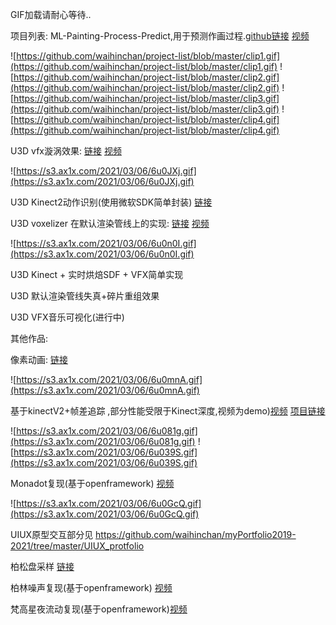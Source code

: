 GIF加载请耐心等待..


项目列表:
ML-Painting-Process-Predict,用于预测作画过程.[github链接](https://github.com/waihinchan/ML-Painting-Process-Predict) [视频](https://www.instagram.com/p/CGaxqnuBtrd/?igshid=109mbhe89ujlj)


![https://github.com/waihinchan/project-list/blob/master/clip1.gif](https://github.com/waihinchan/project-list/blob/master/clip1.gif)
![https://github.com/waihinchan/project-list/blob/master/clip2.gif](https://github.com/waihinchan/project-list/blob/master/clip2.gif)
![https://github.com/waihinchan/project-list/blob/master/clip3.gif](https://github.com/waihinchan/project-list/blob/master/clip3.gif)
![https://github.com/waihinchan/project-list/blob/master/clip4.gif](https://github.com/waihinchan/project-list/blob/master/clip4.gif)



U3D vfx漩涡效果: [链接](https://github.com/waihinchan/VFXSwrilEffect) [视频](https://vimeo.com/520239095)


![https://s3.ax1x.com/2021/03/06/6u0JXj.gif](https://s3.ax1x.com/2021/03/06/6u0JXj.gif)


U3D Kinect2动作识别(使用微软SDK简单封装) [链接](https://github.com/waihinchan/UnityKinectPoseDetect)


U3D voxelizer 在默认渲染管线上的实现: [链接](https://github.com/waihinchan/voxelize_rebuild/tree/main/Voxelizer_Rebuild%20) [视频](https://vimeo.com/user92504253/review/520286190/a7a7ad41d0)

![https://s3.ax1x.com/2021/03/06/6u0n0I.gif](https://s3.ax1x.com/2021/03/06/6u0n0I.gif)



U3D Kinect + 实时烘焙SDF + VFX简单实现 


U3D 默认渲染管线失真+碎片重组效果 


U3D VFX音乐可视化(进行中)



其他作品:

像素动画: [链接](https://openprocessing.org/sketch/1054297)

![https://s3.ax1x.com/2021/03/06/6u0mnA.gif](https://s3.ax1x.com/2021/03/06/6u0mnA.gif)


基于kinectV2+帧差追踪 ,部分性能受限于Kinect深度,视频为demo)[视频](https://vimeo.com/448307493) [项目链接](https://www.huodongxing.com/event/5570505793700)

![https://s3.ax1x.com/2021/03/06/6u081g.gif](https://s3.ax1x.com/2021/03/06/6u081g.gif)
![https://s3.ax1x.com/2021/03/06/6u039S.gif](https://s3.ax1x.com/2021/03/06/6u039S.gif)

Monadot复现(基于openframework) [视频](https://vimeo.com/448299173)

![https://s3.ax1x.com/2021/03/06/6u0GcQ.gif](https://s3.ax1x.com/2021/03/06/6u0GcQ.gif)



UIUX原型交互部分见 https://github.com/waihinchan/myPortfolio2019-2021/tree/master/UIUX_protfolio

柏松盘采样 [链接](https://github.com/waihinchan/learning/tree/master/OF%26processing/fast_poission_pan)

柏林噪声复现(基于openframework) [视频](https://vimeo.com/448303520)


梵高星夜流动复现(基于openframework)[视频](https://www.instagram.com/p/B8IBWjzgxMy/?utm_source=ig_web_copy_link)


